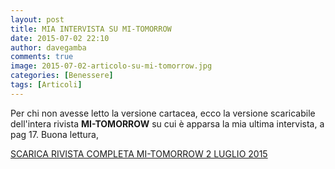 ```yaml
---
layout: post
title: MIA INTERVISTA SU MI-TOMORROW
date: 2015-07-02 22:10
author: davegamba
comments: true
image: 2015-07-02-articolo-su-mi-tomorrow.jpg
categories: [Benessere]
tags: [Articoli]
---
```


Per chi non avesse letto la versione cartacea, ecco la versione scaricabile dell'intera rivista **MI-TOMORROW** su cui è apparsa la mia ultima intervista, a pag 17. Buona lettura,

[SCARICA RIVISTA COMPLETA MI-TOMORROW 2 LUGLIO 2015]({{site.files.downloads}}mi-tomorrow-2015-07-02.pdf)